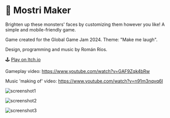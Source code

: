 # 🧿 Mostri Maker

Brighten up these monsters' faces by customizing them however you like! A simple and mobile-friendly game.

Game created for the Global Game Jam 2024. Theme: "Make me laugh".

Design, programming and music by Román Ríos.

🕹 [Play on Itch.io](https://romanrios.itch.io/mostrimaker)

Gameplay video:
https://www.youtube.com/watch?v=GAF9Zqk4bRw

Music 'making of' video:
https://www.youtube.com/watch?v=n91m3nqvq6I

![screenshot1](https://github.com/romanrios/mostrimaker/assets/122373737/39b153c3-1093-4a3c-815b-8de7667dcf8c)

![screenshot2](https://github.com/romanrios/mostrimaker/assets/122373737/a6cfaa0e-28a3-4297-860b-478f2525ccd0)

![screenshot3](https://github.com/romanrios/mostrimaker/assets/122373737/b45a7bf8-f1c4-499e-973e-19de69ec3256)

